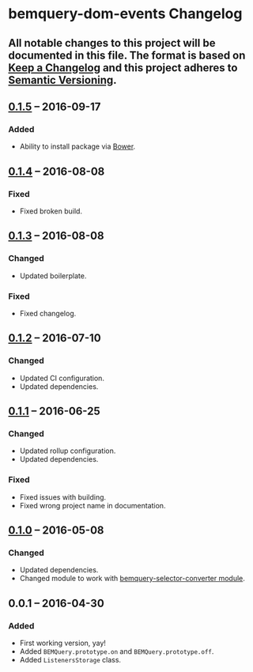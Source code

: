 # bemquery-dom-events Changelog

All notable changes to this project will be documented in this file.
The format is based on [Keep a Changelog](http://keepachangelog.com/)
and this project adheres to [Semantic Versioning](http://semver.org/).
---

## [0.1.5] – 2016-09-17
### Added
* Ability to install package via [Bower](https://bower.io/).

## [0.1.4] – 2016-08-08
### Fixed
* Fixed broken build.

## [0.1.3] – 2016-08-08
### Changed
* Updated boilerplate.

### Fixed
* Fixed changelog.

## [0.1.2] – 2016-07-10
### Changed
* Updated CI configuration.
* Updated dependencies.

## [0.1.1] – 2016-06-25
### Changed
* Updated rollup configuration.
* Updated dependencies.

### Fixed
* Fixed issues with building.
* Fixed wrong project name in documentation.

## [0.1.0] – 2016-05-08
### Changed
* Updated dependencies.
* Changed module to work with [bemquery-selector-converter module](https://github.com/BEMQuery/bemquery-selector-converter).

## 0.0.1 – 2016-04-30
### Added
* First working version, yay!
* Added `BEMQuery.prototype.on` and `BEMQuery.prototype.off`.
* Added `ListenersStorage` class.

[0.1.5]: https://github.com/BEMQuery/bemquery-dom-events/compare/v0.1.4...v0.1.5
[0.1.4]: https://github.com/BEMQuery/bemquery-dom-events/compare/v0.1.3...v0.1.4
[0.1.3]: https://github.com/BEMQuery/bemquery-dom-events/compare/v0.1.2...v0.1.3
[0.1.2]: https://github.com/BEMQuery/bemquery-dom-events/compare/v0.1.1...v0.1.2
[0.1.1]: https://github.com/BEMQuery/bemquery-dom-events/compare/v0.1.0...v0.1.1
[0.1.0]: https://github.com/BEMQuery/bemquery-dom-events/compare/v0.0.1...v0.1.0
